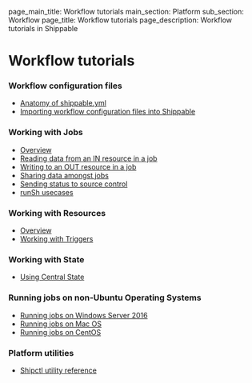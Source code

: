 page_main_title: Workflow tutorials
main_section: Platform
sub_section: Workflow
page_title: Workflow tutorials
page_description: Workflow tutorials in Shippable

# Workflow tutorials

### Workflow configuration files
* [Anatomy of shippable.yml](/platform/tutorial/workflow/shippable-yml)
* [Importing workflow configuration files into Shippable](/platform/tutorial/workflow/crud-syncrepo)

### Working with Jobs
* [Overview](/platform/tutorial/workflow/crud-job)
* [Reading data from an IN resource in a job](/platform/tutorial/workflow/access-resource-data)
* [Writing to an OUT resource in a job](/platform/tutorial/workflow/writing-keyvalues-to-output-resource)
* [Sharing data amongst jobs](/platform/tutorial/workflow/sharing-data-between-jobs)
* [Sending status to source control](/platform/tutorial/workflow/sending-status-to-scm)
* [runSh usecases](/platform/tutorial/workflow/using-runSh)

### Working with Resources
* [Overview](/platform/tutorial/workflow/crud-resource)
* [Working with Triggers](/platform/tutorial/workflow/crud-trigger)

### Working with State
* [Using Central State](/platform/tutorial/workflow/using-central-state)

### Running jobs on non-Ubuntu Operating Systems
* [Running jobs on Windows Server 2016](/platform/tutorial/workflow/jobs-windows)
* [Running jobs on Mac OS](/platform/tutorial/workflow/jobs-macos)
* [Running jobs on CentOS](/platform/tutorial/workflow/jobs-centos)

### Platform utilities
* [Shipctl utility reference](/platform/tutorial/workflow/using-shipctl)
